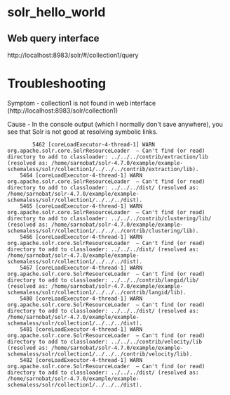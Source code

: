 solr_hello_world
================


Web query interface
-------------------
http://localhost:8983/solr/#/collection1/query

Troubleshooting
===============

Symptom - collection1 is not found in web interface (http://localhost:8983/solr/collection1)

Cause - In the console output (which I normally don't save anywhere), you see that Solr is not good at resolving symbolic links.
```
        5462 [coreLoadExecutor-4-thread-1] WARN  org.apache.solr.core.SolrResourceLoader  – Can't find (or read) directory to add to classloader: ../../../contrib/extraction/lib (resolved as: /home/sarnobat/solr-4.7.0/example/example-schemaless/solr/collection1/../../../contrib/extraction/lib).
    5464 [coreLoadExecutor-4-thread-1] WARN  org.apache.solr.core.SolrResourceLoader  – Can't find (or read) directory to add to classloader: ../../../dist/ (resolved as: /home/sarnobat/solr-4.7.0/example/example-schemaless/solr/collection1/../../../dist).
    5465 [coreLoadExecutor-4-thread-1] WARN  org.apache.solr.core.SolrResourceLoader  – Can't find (or read) directory to add to classloader: ../../../contrib/clustering/lib/ (resolved as: /home/sarnobat/solr-4.7.0/example/example-schemaless/solr/collection1/../../../contrib/clustering/lib).
    5466 [coreLoadExecutor-4-thread-1] WARN  org.apache.solr.core.SolrResourceLoader  – Can't find (or read) directory to add to classloader: ../../../dist/ (resolved as: /home/sarnobat/solr-4.7.0/example/example-schemaless/solr/collection1/../../../dist).
    5467 [coreLoadExecutor-4-thread-1] WARN  org.apache.solr.core.SolrResourceLoader  – Can't find (or read) directory to add to classloader: ../../../contrib/langid/lib/ (resolved as: /home/sarnobat/solr-4.7.0/example/example-schemaless/solr/collection1/../../../contrib/langid/lib).
    5480 [coreLoadExecutor-4-thread-1] WARN  org.apache.solr.core.SolrResourceLoader  – Can't find (or read) directory to add to classloader: ../../../dist/ (resolved as: /home/sarnobat/solr-4.7.0/example/example-schemaless/solr/collection1/../../../dist).
    5481 [coreLoadExecutor-4-thread-1] WARN  org.apache.solr.core.SolrResourceLoader  – Can't find (or read) directory to add to classloader: ../../../contrib/velocity/lib (resolved as: /home/sarnobat/solr-4.7.0/example/example-schemaless/solr/collection1/../../../contrib/velocity/lib).
    5482 [coreLoadExecutor-4-thread-1] WARN  org.apache.solr.core.SolrResourceLoader  – Can't find (or read) directory to add to classloader: ../../../dist/ (resolved as: /home/sarnobat/solr-4.7.0/example/example-schemaless/solr/collection1/../../../dist).
```
